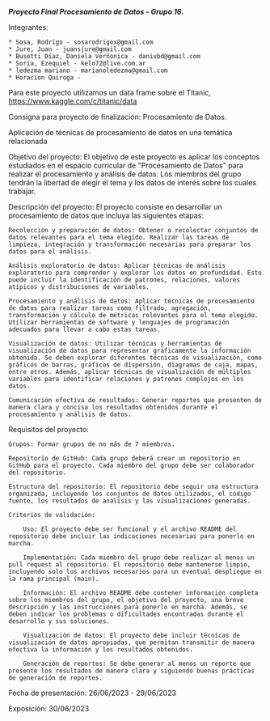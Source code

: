 ***Proyecto Final Procesamiento de Datos - Grupo 16.***

Integrantes:

    * Sosa, Rodrigo - sosarodrigox@gmail.com
    * Jure, Juan - juansjure@gmail.com
    * Busetti Díaz, Daniela Verñonica - danivbd@gmail.com
    * Soria, Ezequiel - kelo72@live.com.ar
    * ledezma mariano - marianoledezma@gmail.com
    * Horacion Quiroga - 

Para este proyecto utilizamos un data frame sobre el Titanic, https://www.kaggle.com/c/titanic/data

Consigna para proyecto de finalización: Procesamiento de Datos.

Aplicación de técnicas de procesamiento de datos en una temática relacionada

Objetivo del proyecto: El objetivo de este proyecto es aplicar los conceptos estudiados en el espacio curricular de "Procesamiento de Datos" para realizar el procesamiento y análisis de datos. Los miembros del grupo tendrán la libertad de elegir el tema y los datos de interés sobre los cuales trabajar.

Descripción del proyecto: El proyecto consiste en desarrollar un procesamiento de datos que incluya las siguientes etapas:

    Recolección y preparación de datos: Obtener o recolectar conjuntos de datos relevantes para el tema elegido. Realizar las tareas de limpieza, integración y transformación necesarias para preparar los datos para el análisis.

    Análisis exploratorio de datos: Aplicar técnicas de análisis exploratorio para comprender y explorar los datos en profundidad. Esto puede incluir la identificación de patrones, relaciones, valores atípicos y distribuciones de variables.

    Procesamiento y análisis de datos: Aplicar técnicas de procesamiento de datos para realizar tareas como filtrado, agregación, transformación y cálculo de métricas relevantes para el tema elegido. Utilizar herramientas de software y lenguajes de programación adecuados para llevar a cabo estas tareas.

    Visualización de datos: Utilizar técnicas y herramientas de visualización de datos para representar gráficamente la información obtenida. Se deben explorar diferentes técnicas de visualización, como gráficos de barras, gráficos de dispersión, diagramas de caja, mapas, entre otros. Además, aplicar técnicas de visualización de múltiples variables para identificar relaciones y patrones complejos en los datos.

    Comunicación efectiva de resultados: Generar reportes que presenten de manera clara y concisa los resultados obtenidos durante el procesamiento y análisis de datos. 

Requisitos del proyecto:

    Grupos: Formar grupos de no más de 7 miembros.

    Repositorio de GitHub: Cada grupo deberá crear un repositorio en GitHub para el proyecto. Cada miembro del grupo debe ser colaborador del repositorio.

    Estructura del repositorio: El repositorio debe seguir una estructura organizada, incluyendo los conjuntos de datos utilizados, el código fuente, los resultados de análisis y las visualizaciones generadas.

    Criterios de validación:

        Uso: El proyecto debe ser funcional y el archivo README del repositorio debe incluir las indicaciones necesarias para ponerlo en marcha.

        Implementación: Cada miembro del grupo debe realizar al menos un pull request al repositorio. El repositorio debe mantenerse limpio, incluyendo solo los archivos necesarios para un eventual despliegue en la rama principal (main).

        Información: El archivo README debe contener información completa sobre los miembros del grupo, el objetivo del proyecto, una breve descripción y las instrucciones para ponerlo en marcha. Además, se deben indicar los problemas o dificultades encontradas durante el desarrollo y sus soluciones.

        Visualización de datos: El proyecto debe incluir técnicas de visualización de datos apropiadas, que permitan transmitir de manera efectiva la información y los resultados obtenidos.

        Generación de reportes: Se debe generar al menos un reporte que presente los resultados de manera clara y siguiendo buenas prácticas de generación de reportes.


Fecha de presentación: 26/06/2023 - 29/06/2023

Exposición:  30/06/2023
